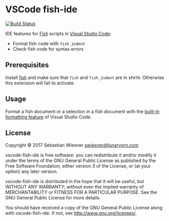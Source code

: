 # VSCode fish-ide

[![Build Status](https://travis-ci.org/lunaryorn/vscode-fish-ide.svg?branch=master)](https://travis-ci.org/lunaryorn/vscode-fish-ide)

IDE features for [Fish][] scripts in [Visual Studio Code][code]:

* Format fish code with `fish_indent`
* Check fish code for syntax errors

[fish]: http://fishshell.com
[code]: https://code.visualstudio.com

## Prerequisites

Install [fish][] and make sure that `fish` and `fish_indent` are in `$PATH`.  Otherwise this extension will fail to activate.

## Usage

Format a fish document or a selection in a fish document with the [built-in formatting feature][1] of Visual Studio Code.

[1]: https://code.visualstudio.com/docs/editor/codebasics#_formatting

## License

Copyright © 2017  Sebastian Wiesner <swiesner@lunaryorn.com>

vscode-fish-ide is free software: you can redistribute it and/or modify it under the terms of the GNU General Public License as published by the Free Software Foundation, either version 3 of the License, or (at your option) any later version.

vscode-fish-ide is distributed in the hope that it will be useful, but WITHOUT ANY WARRANTY; without even the implied warranty of MERCHANTABILITY or FITNESS FOR A PARTICULAR PURPOSE.  See the GNU General Public License for more details.

You should have received a copy of the GNU General Public License along with vscode-fish-ide.  If not, see <http://www.gnu.org/licenses/>.
